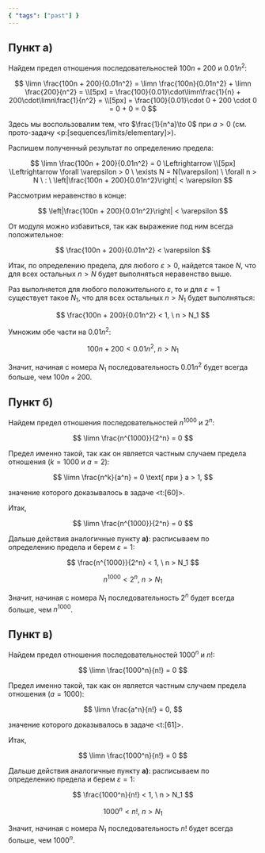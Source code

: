 ```yaml
---
{ "tags": ["past"] }
---
```


## Пункт а)

Найдем предел отношения последовательностей $100n + 200$ и $0.01n^2$:

$$
    \limn \frac{100n + 200}{0.01n^2} = \limn \frac{100n}{0.01n^2} + \limn \frac{200}{n^2} =
    \\[5px]
    = \frac{100}{0.01}\cdot\limn\frac{1}{n} + 200\cdot\limn\frac{1}{n^2} =
    \\[5px]
    = \frac{100}{0.01}\cdot 0 + 200 \cdot  0 = 0 + 0 = 0
$$

Здесь мы воспользовалим тем, что $\frac{1}{n^a}\to 0$ при $a>0$ (см. прото-задачу <p:[sequences/limits/elementary]>).

Распишем полученный результат по определению предела:

$$
    \limn \frac{100n + 200}{0.01n^2} = 0 \Leftrightarrow
    \\[5px]
    \Leftrightarrow \forall \varepsilon > 0 \ \exists N = N(\varepsilon) \ \forall n > N \ : \ \left|\frac{100n + 200}{0.01n^2}\right| < \varepsilon
$$

Рассмотрим неравенство в конце:

$$ \left|\frac{100n + 200}{0.01n^2}\right| < \varepsilon $$

От модуля можно избавиться, так как выражение под ним всегда положительное:

$$ \frac{100n + 200}{0.01n^2} < \varepsilon $$

Итак, по определению предела, для любого $\varepsilon > 0$, найдется такое $N$, что для всех остальных $n>N$ будет выполняться неравенство выше.

Раз выполняется для любого положительного $\varepsilon$, то и для $\varepsilon = 1$ существует такое $N_1$, что для всех остальных $n > N_1$ будет выполняться:

$$ \frac{100n + 200}{0.01n^2} < 1, \ n > N_1 $$

Умножим обе части на $0.01n^2$:

$$ 100n + 200 < 0.01n^2, \ n > N_1 $$

Значит, начиная с номера $N_1$ последовательность $0.01n^2$ будет всегда больше, чем $100n + 200$.

## Пункт б)

Найдем предел отношения последовательностей $n^{1000}$ и $2^n$:

$$
	\limn \frac{n^{1000}}{2^n} = 0
$$

Предел именно такой, так как он является частным случаем предела отношения ($k=1000$ и $a = 2$):

$$ \limn \frac{n^k}{a^n} = 0 \text{ при } a > 1, $$

значение которого доказывалось в задаче <t:[60]>.

Итак,

$$ \limn \frac{n^{1000}}{2^n} = 0 $$

Дальше действия аналогичные пункту **а)**: расписываем по определению предела и берем $\varepsilon = 1$:

$$ \frac{n^{1000}}{2^n} < 1, \ n > N_1 $$

$$ n^{1000} < 2^n, \ n > N_1 $$

Значит, начиная с номера $N_1$ последовательность $2^n$ будет всегда больше, чем $n^{1000}$.

## Пункт в)

Найдем предел отношения последовательностей $1000^n$ и $n!$:

$$
    \limn \frac{1000^n}{n!} = 0
$$

Предел именно такой, так как он является частным случаем предела отношения ($a=1000$):

$$ \limn \frac{a^n}{n!} = 0, $$

значение которого доказывалось в задаче <t:[61]>.

Итак,

$$ \limn \frac{1000^n}{n!} = 0 $$

Дальше действия аналогичные пункту **а)**: расписываем по определению предела и берем $\varepsilon = 1$:

$$ \frac{1000^n}{n!} < 1, \ n > N_1 $$

$$ 1000^n < n!, \ n > N_1 $$

Значит, начиная с номера $N_1$ последовательность $n!$ будет всегда больше, чем $1000^n$.